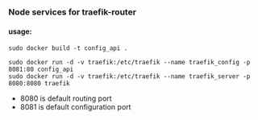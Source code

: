 ### Node services for traefik-router

#### usage:  
`sudo docker build -t config_api .`

`sudo docker run -d -v traefik:/etc/traefik --name traefik_config -p 8081:80 config_api`  
`sudo docker run -d -v traefik:/etc/traefik --name traefik_server -p 8080:8080 traefik`  

* 8080 is default routing port
* 8081 is default configuration port
